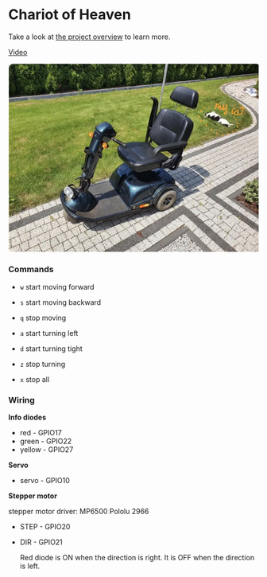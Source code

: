 # Chariot of Heaven

Take a look at [the project overview](project.pdf) to learn more.

[Video](https://www.youtube.com/watch?v=WWUe42dH6nw)

![the chariot](chariot.webp)

### Commands

- `w` start moving forward
- `s` start moving backward
- `q` stop moving

- `a` start turning left
- `d` start turning tight
- `z` stop turning

- `x` stop all

### Wiring

**Info diodes**

- red - GPIO17
- green - GPIO22
- yellow - GPIO27

**Servo**

- servo - GPIO10

**Stepper motor**

stepper motor driver: MP6500 Pololu 2966

- STEP - GPIO20

- DIR - GPIO21

  Red diode is ON when the direction is right. It is OFF when the direction is left.
